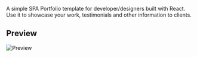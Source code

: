 A simple SPA Portfolio template for developer/designers built with React. Use it to showcase your work, testimonials and other information to clients.

## Preview

![Preview]()
